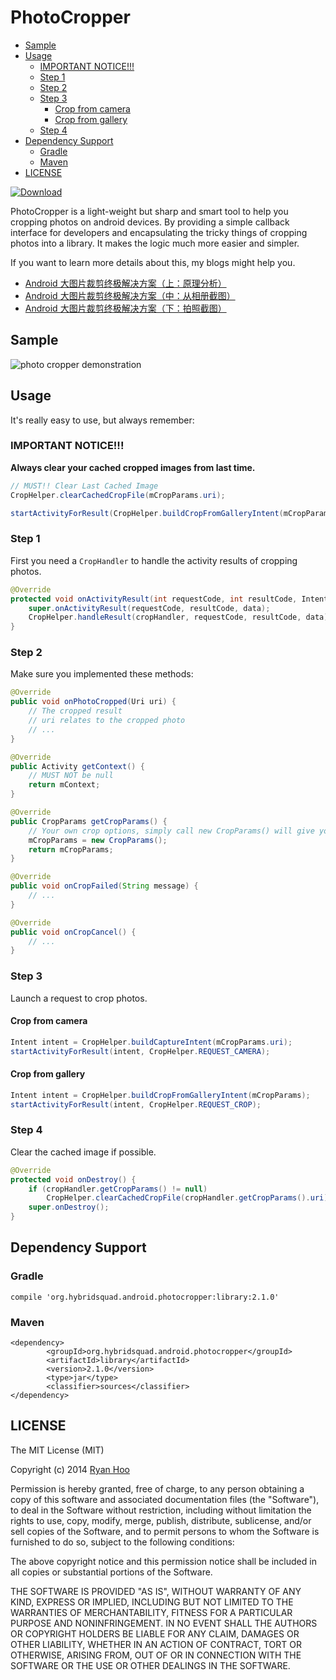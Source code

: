 # PhotoCropper

- [Sample](#sample)
- [Usage](#usage)
  - [IMPORTANT NOTICE!!!](#important-notice!!!)
  - [Step 1](#step-1)
  - [Step 2](#step-2)
  - [Step 3](#step-3)
    - [Crop from camera](#crop-from-camera)
    - [Crop from gallery](#crop-from-gallery)
  - [Step 4](#step-4)
- [Dependency Support](#dependency-support)
  - [Gradle](#gradle)
  - [Maven](#maven)
- [LICENSE](#license)

[ ![Download](https://api.bintray.com/packages/ryanhoo/maven/PhotoCropper/images/download.svg) ](https://bintray.com/ryanhoo/maven/PhotoCropper/_latestVersion)

PhotoCropper is a light-weight but sharp and smart tool to help you cropping photos on android devices. By providing a simple callback interface for developers and encapsulating the tricky things of cropping photos into a library. It makes the logic much more easier and simpler.

If you want to learn more details about this, my blogs might help you.

- [Android 大图片裁剪终极解决方案（上：原理分析）][2]
- [Android 大图片裁剪终极解决方案（中：从相册截图）][3]
- [Android 大图片裁剪终极解决方案（下：拍照截图）][4]

## Sample

![photo cropper demonstration][1]

## Usage

It's really easy to use, but always remember:

### IMPORTANT NOTICE!!!

**Always clear your cached cropped images from last time.**

```java
// MUST!! Clear Last Cached Image
CropHelper.clearCachedCropFile(mCropParams.uri);

startActivityForResult(CropHelper.buildCropFromGalleryIntent(mCropParams), CropHelper.REQUEST_CROP);
```

### Step 1

First you need a ``CropHandler`` to handle the activity results of cropping photos.

```java
@Override
protected void onActivityResult(int requestCode, int resultCode, Intent data) {
    super.onActivityResult(requestCode, resultCode, data);
    CropHelper.handleResult(cropHandler, requestCode, resultCode, data);
}
```

### Step 2

Make sure you implemented these methods:

```java
@Override
public void onPhotoCropped(Uri uri) {
    // The cropped result
    // uri relates to the cropped photo
    // ...
}

@Override
public Activity getContext() {
    // MUST NOT be null
    return mContext;
}

@Override
public CropParams getCropParams() {
    // Your own crop options, simply call new CropParams() will give you a set of default crop options 
    mCropParams = new CropParams();
    return mCropParams;
}

@Override
public void onCropFailed(String message) {
    // ...
}

@Override
public void onCropCancel() {
    // ...
}
```

### Step 3

Launch a request to crop photos.

#### Crop from camera

```java
Intent intent = CropHelper.buildCaptureIntent(mCropParams.uri);
startActivityForResult(intent, CropHelper.REQUEST_CAMERA);
```

#### Crop from gallery

```java
Intent intent = CropHelper.buildCropFromGalleryIntent(mCropParams);
startActivityForResult(intent, CropHelper.REQUEST_CROP);
```
### Step 4

Clear the cached image if possible.

```java
@Override
protected void onDestroy() {
    if (cropHandler.getCropParams() != null)
        CropHelper.clearCachedCropFile(cropHandler.getCropParams().uri);
    super.onDestroy();
}
```

## Dependency Support

### Gradle

```
compile 'org.hybridsquad.android.photocropper:library:2.1.0'
```

### Maven

```
<dependency>
        <groupId>org.hybridsquad.android.photocropper</groupId>
        <artifactId>library</artifactId>
        <version>2.1.0</version>
        <type>jar</type>
        <classifier>sources</classifier>
</dependency>
```

## LICENSE
The MIT License (MIT)

Copyright (c) 2014 [Ryan Hoo][5]

Permission is hereby granted, free of charge, to any person obtaining a copy
of this software and associated documentation files (the "Software"), to deal
in the Software without restriction, including without limitation the rights
to use, copy, modify, merge, publish, distribute, sublicense, and/or sell
copies of the Software, and to permit persons to whom the Software is
furnished to do so, subject to the following conditions:

The above copyright notice and this permission notice shall be included in all
copies or substantial portions of the Software.

THE SOFTWARE IS PROVIDED "AS IS", WITHOUT WARRANTY OF ANY KIND, EXPRESS OR
IMPLIED, INCLUDING BUT NOT LIMITED TO THE WARRANTIES OF MERCHANTABILITY,
FITNESS FOR A PARTICULAR PURPOSE AND NONINFRINGEMENT. IN NO EVENT SHALL THE
AUTHORS OR COPYRIGHT HOLDERS BE LIABLE FOR ANY CLAIM, DAMAGES OR OTHER
LIABILITY, WHETHER IN AN ACTION OF CONTRACT, TORT OR OTHERWISE, ARISING FROM,
OUT OF OR IN CONNECTION WITH THE SOFTWARE OR THE USE OR OTHER DEALINGS IN THE
SOFTWARE.

[1]: /images/photo-cropper-demonstration.gif
[2]: http://ryanhoo.github.io/blog/2014/05/26/the-ultimate-approach-to-crop-photos-on-android-1
[3]: http://ryanhoo.github.io/blog/2014/06/03/the-ultimate-approach-to-crop-photos-on-android-2
[4]: http://ryanhoo.github.io/blog/2014/06/03/the-ultimate-approach-to-crop-photos-on-android-3
[5]: mailto:ryan.hoo.j@gmail.com
